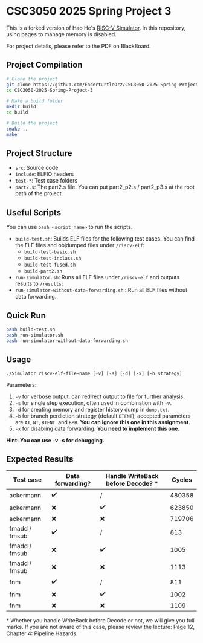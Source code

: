 # CSC3050 2025 Spring Project 3

This is a forked version of Hao He's [RISC-V Simulator](https://github.com/hehao98/RISCV-Simulator). In this repository, using pages to manage memory is disabled.

For project details, please refer to the PDF on BlackBoard.

## Project Compilation

```bash
# Clone the project
git clone https://github.com/EnderturtleOrz/CSC3050-2025-Spring-Project-3.git
cd CSC3050-2025-Spring-Project-3

# Make a build folder
mkdir build
cd build

# Build the project
cmake ..
make
```

## Project Structure

- `src`: Source code
- `include`: ELFIO headers
- `test-*`: Test case folders
- `part2.s`: The part2.s file. You can put part2_p2.s / part2_p3.s at the root path of the project.

## Useful Scripts

You can use `bash <script_name>` to run the scripts.

- `build-test.sh`: Builds ELF files for the following test cases. You can find the ELF files and objdumped files under `/riscv-elf`:
  - `build-test-basic.sh`
  - `build-test-inclass.sh`
  - `build-test-fused.sh`
  - `build-part2.sh`
- `run-simulator.sh`: Runs all ELF files under `/riscv-elf` and outputs results to `/results`;
- `run-simulator-without-data-forwarding.sh` : Run all ELF files without data forwarding.

## Quick Run

```bash
bash build-test.sh
bash run-simulator.sh
bash run-simulator-without-data-forwarding.sh
```

## Usage

```
./Simulator riscv-elf-file-name [-v] [-s] [-d] [-x] [-b strategy]
```
Parameters:

1. `-v` for verbose output, can redirect output to file for further analysis.
2. `-s` for single step execution, often used in combination with `-v`.
3. `-d` for creating memory and register history dump in `dump.txt`.
4. `-b` for branch perdiction strategy (default `BTFNT`), accepted parameters are `AT`, `NT`, `BTFNT`. and `BPB`. **You can ignore this one in this assignment**.
5. `-x` for disabling data forwarding. **You need to implement this one**.

**Hint: You can use -v -s for debugging.**

## Expected Results

| Test case     | Data forwarding? | Handle WriteBack before Decode? \* | Cycles |
|---------------|------------------|---------------------------------|--------|
| ackermann     | ✔️                | /                               | 480358 |
| ackermann     | ❌                | ✔️                               | 623850 |
| ackermann     | ❌                | ❌                               | 719706 |
| fmadd / fmsub | ✔️                | /                               | 813    |
| fmadd / fmsub | ❌                | ✔️                               | 1005   |
| fmadd / fmsub | ❌                | ❌                               | 1113   |
| fnm           | ✔️                | /                               | 811    |
| fnm           | ❌                | ✔️                               | 1002   |
| fnm           | ❌                | ❌                               | 1109   |

\* Whether you handle WriteBack before Decode or not, we will give you full marks. If you are not aware of this case, please review the lecture: Page 12, Chapter 4: Pipeline Hazards.
